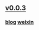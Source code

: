 ## [v0.0.3](https://github.com/littleflute/blcd16/edit/master/README.md)
### [blog](https://littleflute.github.io/blog/) [weixin](https://littleflute.github.io/weixin)
